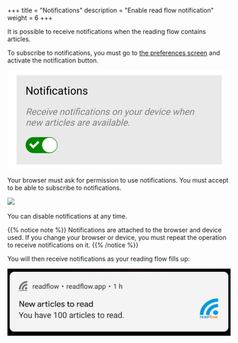 +++
title = "Notifications"
description = "Enable read flow notification"
weight = 6
+++

It is possible to receive notifications when the reading flow contains articles.

To subscribe to notifications, you must go to [the preferences screen](https://readflow.app/settings/preferences) and activate the notification button.

![](images/activate.png)

Your browser must ask for permission to use notifications.
You must accept to be able to subscribe to notifications.

![](images/allow.png)

You can disable notifications at any time.

{{% notice note %}}
Notifications are attached to the browser and device used.
If you change your browser or device, you must repeat the operation to receive notifications on it.
{{% /notice %}}

You will then receive notifications as your reading flow fills up:

![](images/notification.png)
